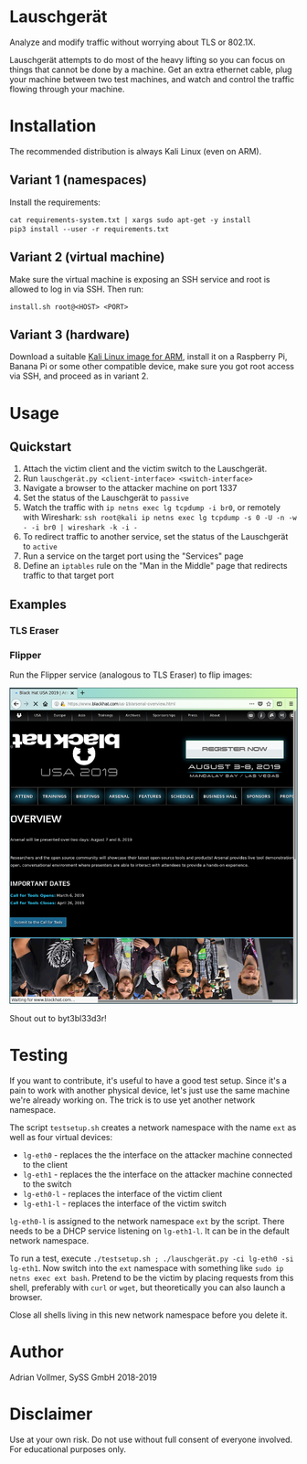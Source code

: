 Lauschgerät
===========

Analyze and modify traffic without worrying about TLS or 802.1X.

Lauschgerät attempts to do most of the heavy lifting so you can focus on
things that cannot be done by a machine. Get an extra ethernet cable, plug
your machine between two test machines, and watch and control the traffic
flowing through your machine.

Installation
============

The recommended distribution is always Kali Linux (even on ARM).

Variant 1 (namespaces)
----------------------

Install the requirements:

    cat requirements-system.txt | xargs sudo apt-get -y install
    pip3 install --user -r requirements.txt

Variant 2 (virtual machine)
---------------------------

Make sure the virtual machine is exposing an SSH service and root is allowed
to log in via SSH. Then run:

    install.sh root@<HOST> <PORT>

Variant 3 (hardware)
--------------------

Download a suitable [Kali Linux image for
ARM](https://www.offensive-security.com/kali-linux-arm-images/), install it
on a Raspberry Pi, Banana Pi or some other compatible device, make sure you
got root access via SSH, and proceed as in variant 2.


Usage
=====

Quickstart
----------

1. Attach the victim client and the victim switch to the Lauschgerät.
2. Run `lauschgerät.py <client-interface> <switch-interface>`
3. Navigate a browser to the attacker machine on port 1337
4. Set the status of the Lauschgerät to `passive`
5. Watch the traffic with `ip netns exec lg tcpdump -i br0`, or remotely
   with Wireshark: `ssh root@kali ip netns exec lg tcpdump -s 0 -U -n -w - -i br0 | wireshark -k -i -`
6. To redirect traffic to another service, set the status of the Lauschgerät
   to `active`
7. Run a service on the target port using the "Services" page
7. Define an `iptables` rule on the "Man in the Middle" page that redirects
   traffic to that target port

Examples
--------

### TLS Eraser

### Flipper

Run the Flipper service (analogous to TLS Eraser) to flip images:

![Flipper](https://github.com/SySS-Research/Lauschgeraet/blob/master/doc/img/blackhat-flipped.png)

Shout out to byt3bl33d3r!

Testing
=======

If you want to contribute, it's useful to have a good test setup. Since it's
a pain to work with another physical device, let's just use the same machine
we're already working on. The trick is to use yet another network namespace.

The script `testsetup.sh` creates a network namespace with the name `ext` as
well as four virtual devices:

* `lg-eth0` - replaces the the interface on the attacker machine connected
  to the client
* `lg-eth1` - replaces the the interface on the attacker machine connected
  to the switch
* `lg-eth0-l` - replaces the interface of the victim client
* `lg-eth1-l` - replaces the interface of the victim switch

`lg-eth0-l` is assigned to the network namespace `ext` by the script. There
needs to be a DHCP service listening on `lg-eth1-l`. It can be in the
default network namespace.

To run a test, execute `./testsetup.sh ; ./lauschgerät.py -ci lg-eth0 -si
lg-eth1`. Now switch into the `ext` namespace with something like `sudo ip
netns exec ext bash`. Pretend to be the victim by placing requests from this
shell, preferably with `curl` or `wget`, but theoretically you can also
launch a browser.

Close all shells living in this new network namespace before you delete it.

Author
======

Adrian Vollmer, SySS GmbH 2018-2019

Disclaimer
==========

Use at your own risk. Do not use without full consent of everyone involved.
For educational purposes only.
